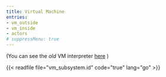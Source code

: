 ```yaml
---
title: Virtual Machine
entries:
- vm_outside
- vm_inside
- actors
# suppressMenu: true
---
```


(You can see the _old_ VM interpreter [here](docs/systems/filecoin_blockchain/vm/vm_interpreter_old) )

{{< readfile file="vm_subsystem.id" code="true" lang="go" >}}
